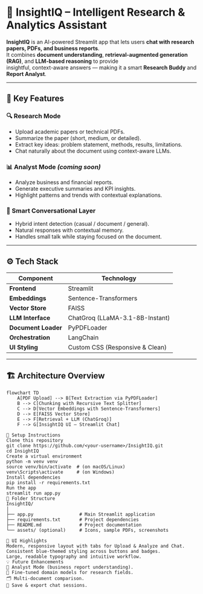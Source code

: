 # 🚀 InsightIQ – Intelligent Research & Analytics Assistant  

**InsightIQ** is an AI-powered Streamlit app that lets users **chat with research papers, PDFs, and business reports**.  
It combines **document understanding**, **retrieval-augmented generation (RAG)**, and **LLM-based reasoning** to provide  
insightful, context-aware answers — making it a smart **Research Buddy** and **Report Analyst**.

---

## 🧠 Key Features  

### 🔍 Research Mode  
- Upload academic papers or technical PDFs.  
- Summarize the paper (short, medium, or detailed).  
- Extract key ideas: problem statement, methods, results, limitations.  
- Chat naturally about the document using context-aware LLMs.  

### 📊 Analyst Mode *(coming soon)*  
- Analyze business and financial reports.  
- Generate executive summaries and KPI insights.  
- Highlight patterns and trends with contextual explanations.  

### 💬 Smart Conversational Layer  
- Hybrid intent detection (casual / document / general).  
- Natural responses with contextual memory.  
- Handles small talk while staying focused on the document.  

---

## ⚙️ Tech Stack  

| Component | Technology |
|------------|-------------|
| **Frontend** | Streamlit |
| **Embeddings** | Sentence-Transformers |
| **Vector Store** | FAISS |
| **LLM Interface** | ChatGroq (LLaMA-3.1-8B-Instant) |
| **Document Loader** | PyPDFLoader |
| **Orchestration** | LangChain |
| **UI Styling** | Custom CSS (Responsive & Clean) |

---

## 🏗️ Architecture Overview  

```mermaid
flowchart TD
    A[PDF Upload] --> B[Text Extraction via PyPDFLoader]
    B --> C[Chunking with Recursive Text Splitter]
    C --> D[Vector Embeddings with Sentence-Transformers]
    D --> E[FAISS Vector Store]
    E --> F[Retrieval + LLM (ChatGroq)]
    F --> G[InsightIQ UI – Streamlit Chat]

🚀 Setup Instructions
Clone this repository
git clone https://github.com/<your-username>/InsightIQ.git
cd InsightIQ
Create a virtual environment
python -m venv venv
source venv/bin/activate  # (on macOS/Linux)
venv\Scripts\activate     # (on Windows)
Install dependencies
pip install -r requirements.txt
Run the app
streamlit run app.py
🧩 Folder Structure
InsightIQ/
│
├── app.py                 # Main Streamlit application
├── requirements.txt       # Project dependencies
├── README.md              # Project documentation
└── assets/ (optional)     # Icons, sample PDFs, screenshots

🌟 UI Highlights
Modern, responsive layout with tabs for Upload & Analyze and Chat.
Consistent blue-themed styling across buttons and badges.
Large, readable typography and intuitive workflow.
💡 Future Enhancements
🧾 Analyst Mode (business report understanding).
🧠 Fine-tuned domain models for research fields.
🗂️ Multi-document comparison.
💾 Save & export chat sessions.
